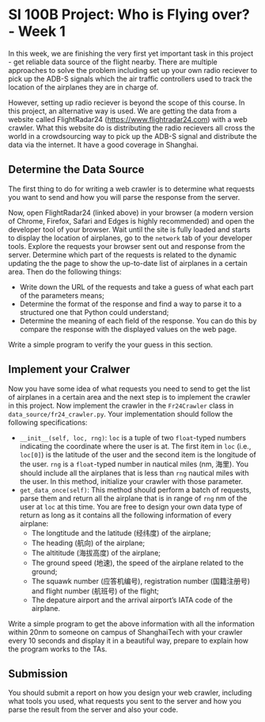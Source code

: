 # SI 100B Project: Who is Flying over? - Week 1

In this week, we are finishing the very first yet important task in this project - get reliable data source of the flight nearby. There are multiple approaches to solve the problem including set up your own radio reciever to pick up the ADB-S signals which the air traffic controllers used to track the location of the airplanes they are in charge of. 

However, setting up radio reciever is beyond the scope of this course. In this project, an alternative way is used. We are getting the data from a website called FlightRadar24 (https://www.flightradar24.com) with a web crawler. What this website do is distributing the radio recievers all cross the world in a crowdsourcing way to pick up the ADB-S signal and distribute the data via the internet. It have a good coverage in Shanghai.

## Determine the Data Source

The first thing to do for writing a web crawler is to determine what requests you want to send and how you will parse the response from the server.

Now, open FlightRadar24 (linked above) in your browser (a modern version of Chrome, Firefox, Safari and Edges is highly recommended) and open the developer tool of your browser. Wait until the site is fully loaded and starts to display the location of airplanes, go to the `network` tab of your developer tools. Explore the requests your browser sent out and response from the server. Determine which part of the requests is related to the dynamic updating the the page to show the up-to-date list of airplanes in a certain area. Then do the following things:

* Write down the URL of the requests and take a guess of what each part of the parameters means;
* Determine the format of the response and find a way to parse it to a structured one that Python could understand;
* Determine the meaning of each field of the response. You can do this by compare the response with the displayed values on the web page.

Write a simple program to verify the your guess in this section.

## Implement your Cralwer

Now you have some idea of what requests you need to send to get the list of airplanes in a certain area and the next step is to implement the crawler in this project. Now implement the crawler in the `Fr24Crawler` class in `data_source/fr24_crawler.py`. Your implementation should follow the following specifications:

* `__init__(self, loc, rng)`: `loc` is a tuple of two `float`-typed numbers indicating the coordinate where the user is at. The first item in `loc` (i.e.,  `loc[0]`) is the latitude of the user and the second item is the longitude of the user. `rng` is a `float`-typed number in nautical miles (nm, 海里). You should include all the airplanes that is less than `rng` nautical miles with the user.  In this method, initialize your crawler with those parameter.
* `get_data_once(self)`: This method should perform a batch of requests, parse them and return all the airplane that is in range of `rng` nm of the user at `loc` at this time. You are free to design your own data type of return as long as it contains all the following information of every airplane:
  * The longtitude and the latitude (经纬度) of the airplane;
  * The heading (航向) of the airplane;
  * The altititude (海拔高度) of the airplane;
  * The ground speed (地速), the speed of the airplane related to the ground;
  * The squawk number (应答机编号), registration number (国籍注册号) and flight number (航班号) of the flight;
  * The depature airport and the arrival airport’s IATA code of the airplane.

Write a simple program to get the above information with all the information within 20nm to someone on campus of ShanghaiTech with your crawler every 10 seconds and display it in a beautiful way, prepare to explain how the program works to the TAs.

## Submission

You should submit a report on how you design your web crawler, including what tools you used, what requests you sent to the server and how you parse the result from the server and also your code.